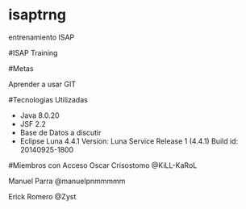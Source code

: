 isaptrng
========

entrenamiento ISAP


#ISAP Training 

#Metas

Aprender a usar GIT 



#Tecnologias Utilizadas
<ul>
    <li>Java 8.0.20</li>
    <li>JSF 2.2</li>
    <li>Base de Datos a discutir</li>
    <li>Eclipse Luna 4.4.1
    Version: Luna Service Release 1 (4.4.1)
    Build id: 20140925-1800
</ul>

#Miembros con Acceso
Oscar Crisostomo @KiLL-KaRoL

Manuel Parra @manuelpnmmmmm

Erick Romero @Zyst
